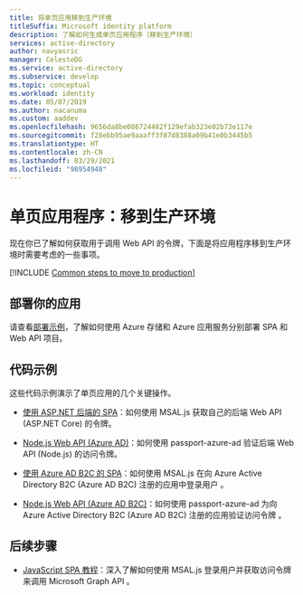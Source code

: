 ```yaml
---
title: 将单页应用移到生产环境
titleSuffix: Microsoft identity platform
description: 了解如何生成单页应用程序（移到生产环境）
services: active-directory
author: navyasric
manager: CelesteDG
ms.service: active-directory
ms.subservice: develop
ms.topic: conceptual
ms.workload: identity
ms.date: 05/07/2019
ms.author: nacanuma
ms.custom: aaddev
ms.openlocfilehash: 9656da8be086724482f129efab323e02b73e117e
ms.sourcegitcommit: f28ebb95ae9aaaff3f87d8388a09b41e0b3445b5
ms.translationtype: HT
ms.contentlocale: zh-CN
ms.lasthandoff: 03/29/2021
ms.locfileid: "98954948"
---
```

# <a name="single-page-application-move-to-production"></a>单页应用程序：移到生产环境

现在你已了解如何获取用于调用 Web API 的令牌，下面是将应用程序移到生产环境时需要考虑的一些事项。

[!INCLUDE [Common steps to move to production](../../../includes/active-directory-develop-scenarios-production.md)]

## <a name="deploy-your-app"></a>部署你的应用

请查看[部署示例](https://github.com/Azure-Samples/ms-identity-javascript-angular-spa-aspnet-webapi-multitenant/tree/master/Chapter3)，了解如何使用 Azure 存储和 Azure 应用服务分别部署 SPA 和 Web API 项目。 

## <a name="code-samples"></a>代码示例

这些代码示例演示了单页应用的几个关键操作。
- [使用 ASP.NET 后端的 SPA](https://github.com/Azure-Samples/ms-identity-javascript-angular-spa-aspnetcore-webapi)：如何使用 MSAL.js 获取自己的后端 Web API (ASP.NET Core) 的令牌。

- [Node.js Web API (Azure AD)](https://github.com/Azure-Samples/active-directory-javascript-nodejs-webapi-v2)：如何使用 passport-azure-ad 验证后端 Web API (Node.js) 的访问令牌。

- [使用 Azure AD B2C 的 SPA](https://github.com/Azure-Samples/active-directory-b2c-javascript-msal-singlepageapp)：如何使用 MSAL.js 在向 Azure Active Directory B2C (Azure AD B2C) 注册的应用中登录用户 。

- [Node.js Web API (Azure AD B2C)](https://github.com/Azure-Samples/active-directory-b2c-javascript-nodejs-webapi)：如何使用 passport-azure-ad 为向 Azure Active Directory B2C (Azure AD B2C) 注册的应用验证访问令牌 。

## <a name="next-steps"></a>后续步骤

- [JavaScript SPA 教程](./tutorial-v2-javascript-spa.md)：深入了解如何使用 MSAL.js 登录用户并获取访问令牌来调用 Microsoft Graph API 。